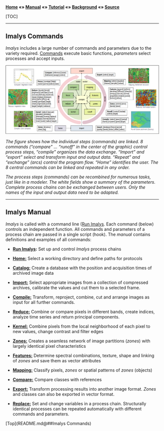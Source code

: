 **[Home](../README.md) «» [Manual](../manual/README.md) «» [Tutorial](../tutorial/README.md) «» [Background](../background/README.md) «» [Source](../source)**

[TOC]

------

## Imalys Commands

*Imalys* includes a large number of commands and parameters due to the variety required. [Commands](README.md) execute basic functions, *parameters* select processes and accept inputs.

![](../images/M0_workflow.png)

*The figure shows how the individual steps (commands) are linked. 8 commands (“compare” ... “runoff” in the center of the graphic) control process steps, “compile” organizes the data exchange. “Import” and “export” select and transform input and output data. “Repeat” and “exchange” (arcs) control the program flow. “Home” identifies the user. The 8 central commands can be linked and repeated in any order.*

*The process steps (commands) can be recombined for numerous tasks, just like in a modeler. The white fields show a summary of the parameters. Complete process chains can be exchanged between users. Only the names of the input and output data need to be adapted.*

------

## Imalys Manual

*Imalys* is called with a command line ([Run Imalys](0_Execute.md). Each command (below) controls an independent function. All commands and parameters of a process chain are passed in a single script (hook). The *manual* contains definitions and examples of all commands:

- **[Run Imalys](0_Execute.md):** Set up and control *Imalys* process chains

- **[Home:](1_Home.md)** Select a working directory and define paths for protocols

- **[Catalog:](2_Catalog.md)** Create a database with the position and acquisition times of archived image data

- **[Import:](3_Import.md)** Select appropriate images from a collection of compressed archives, calibrate the values and cut them to a selected frame.

- **[Compile:](4_Compile.md)** Transform, reproject, combine, cut and arrange images as input for all further commands. 

- **[Reduce:](5_Reduce.md)** Combine or compare pixels in different bands, create indices, analyze time series and return principal components.

- **[Kernel:](6_Kernel.md)** Combine pixels from the local neighborhood of each pixel to new values, change contrast and filter edges

- **[Zones:](7_Zones.md)** Creates a seamless network of image partitions (*zones*) with largely identical pixel characteristics

- **[Features:](8_Features.md)** Determine spectral combinations, texture, shape and linking of *zones* and save them as vector attributes

- **[Mapping:](9_Mapping.md)** Classify pixels, *zones* or spatial patterns of *zones* (objects)

- **[Compare:](10_Compare.md)** Compare classes with references 

- **[Export:](11_Export.md)** Transform processing results into another image format. *Zones* and classes can also be exported in vector format.

- **[Replace:](12_Replace.md)** Set and change variables in a process chain. Structurally identical processes can be repeated automatically with different commands and parameters.

[Top](README.md@##Imalys Commands)
